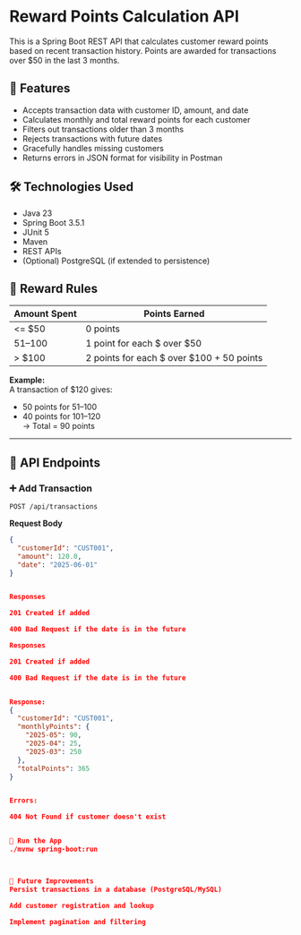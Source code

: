 # Reward Points Calculation API

This is a Spring Boot REST API that calculates customer reward points based on recent transaction history. Points are awarded for transactions over $50 in the last 3 months.

## 🧩 Features

- Accepts transaction data with customer ID, amount, and date
- Calculates monthly and total reward points for each customer
- Filters out transactions older than 3 months
- Rejects transactions with future dates
- Gracefully handles missing customers
- Returns errors in JSON format for visibility in Postman

## 🛠 Technologies Used

- Java 23
- Spring Boot 3.5.1
- JUnit 5
- Maven
- REST APIs
- (Optional) PostgreSQL (if extended to persistence)

## 🎯 Reward Rules

| Amount Spent | Points Earned         |
|--------------|------------------------|
| <= $50       | 0 points               |
| $51–$100     | 1 point for each $ over $50 |
| > $100       | 2 points for each $ over $100 + 50 points |

**Example:**  
A transaction of $120 gives:  
- 50 points for $51–$100  
- 40 points for $101–$120  
→ Total = 90 points

---

## 🚀 API Endpoints

### ➕ Add Transaction

`POST /api/transactions`

**Request Body**
```json
{
  "customerId": "CUST001",
  "amount": 120.0,
  "date": "2025-06-01"
}


Responses

201 Created if added

400 Bad Request if the date is in the future

Responses

201 Created if added

400 Bad Request if the date is in the future


Response:
{
  "customerId": "CUST001",
  "monthlyPoints": {
    "2025-05": 90,
    "2025-04": 25,
    "2025-03": 250
  },
  "totalPoints": 365
}


Errors:

404 Not Found if customer doesn't exist


🏁 Run the App
./mvnw spring-boot:run



🔧 Future Improvements
Persist transactions in a database (PostgreSQL/MySQL)

Add customer registration and lookup

Implement pagination and filtering









